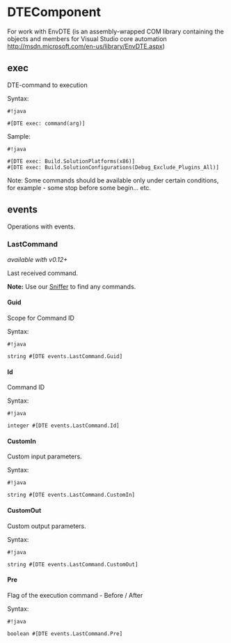 # DTEComponent

For work with EnvDTE 
(is an assembly-wrapped COM library containing the objects and members for Visual Studio core automation http://msdn.microsoft.com/en-us/library/EnvDTE.aspx)

## exec

DTE-command to execution

Syntax:

```
#!java

#[DTE exec: command(arg)]
```

Sample:

```
#!java

#[DTE exec: Build.SolutionPlatforms(x86)] 
#[DTE exec: Build.SolutionConfigurations(Debug_Exclude_Plugins_All)]
```

Note: Some commands should be available only under certain conditions, for example - some stop before some begin... etc.

## events

Operations with events.

### LastCommand

*available with v0.12+*

Last received command.

**Note:** Use our [Sniffer](../../../Events/CommandEvent) to find any commands.

#### Guid

Scope for Command ID

Syntax:

```
#!java

string #[DTE events.LastCommand.Guid]
```

#### Id

Command ID

Syntax:

```
#!java

integer #[DTE events.LastCommand.Id]
```

#### CustomIn

Custom input parameters.

Syntax:

```
#!java

string #[DTE events.LastCommand.CustomIn]
```

#### CustomOut

Custom output parameters.

Syntax:

```
#!java

string #[DTE events.LastCommand.CustomOut]
```

#### Pre

Flag of the execution command - Before / After

Syntax:

```
#!java

boolean #[DTE events.LastCommand.Pre]
```